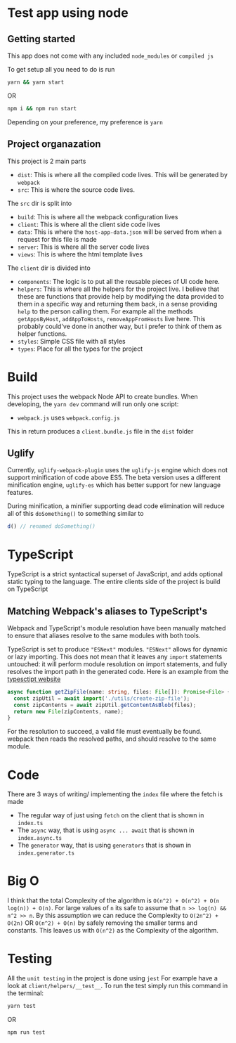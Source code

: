 # Test app using node

## Getting started

This app does not come with any included `node_modules` or `compiled js`

To get setup all you need to do is run

```bash
yarn && yarn start
```
OR
```bash
npm i && npm run start
```
Depending on your preference, my preference is `yarn`

## Project organazation

This project is 2 main parts
  * `dist`: This is where all the compiled code lives. This will be generated by `webpack`
  * `src`: This is where the source code lives.

The `src` dir is split into
  * `build`: This is where all the webpack configuration lives
  * `client`: This is where all the client side code lives
  * `data`: This is where the `host-app-data.json` will be served from when a request for this file is made
  * `server`: This is where all the server code lives
  * `views`: This is where the html template lives

The `client` dir is divided into
  * `components`: The logic is to put all the reusable pieces of UI code here.
  * `helpers`: This is where all the helpers for the project live. I believe that these are functions that provide help by modifying the data provided to them in a specific way and returning them back, in a sense providing `help` to the person calling them. For example all the methods `getAppsByHost`, `addAppToHosts`, `removeAppFromHosts` live here. This probably could've done in another way, but i prefer to think of them as helper functions.
  * `styles`: Simple CSS file with all styles
  * `types`: Place for all the types for the project

# Build

This project uses the webpack Node API to create bundles. When developing, the `yarn dev` command will run only one script:

* `webpack.js` uses `webpack.config.js`

This in return produces a `client.bundle.js` file in the `dist` folder

## Uglify

Currently, `uglify-webpack-plugin` uses the `uglify-js` engine which does not support minification of code above ES5. The beta version uses a different minification engine, `uglify-es` which has better support for new language features.

During minification, a minifier supporting dead code elimination will reduce all of this `doSomething()` to something similar to

```js
d() // renamed doSomething()
```
# TypeScript

TypeScript is a strict syntactical superset of JavaScript, and adds optional static typing to the language. The entire clients side of the project is build on TypeScript

## Matching Webpack's aliases to TypeScript's

Webpack and TypeScript's module resolution have been manually matched to ensure that aliases resolve to the same modules with both tools.

TypeScript is set to produce `"ESNext"` modules. `"ESNext"` allows for dynamic or lazy importing. This does not mean that it leaves any `import` statements untouched: it will perform module resolution on import statements, and fully resolves the import path in the generated code. Here is an example from the [typesctipt website](https://www.typescriptlang.org/docs/handbook/release-notes/typescript-2-4.html)

```ts
async function getZipFile(name: string, files: File[]): Promise<File> {
  const zipUtil = await import('./utils/create-zip-file');
  const zipContents = await zipUtil.getContentAsBlob(files);
  return new File(zipContents, name);
}
```

For the resolution to succeed, a valid file must eventually be found. webpack then reads the resolved paths, and should resolve to the same module.

# Code
There are 3 ways of writing/ implementing the `index` file where the fetch is made
 * The regular way of just using `fetch` on the client that is shown in `index.ts`
 * The `async` way, that is using `async ... await` that is shown in `index.async.ts`
 * The `generator` way, that is using `generators` that is shown in `index.generator.ts`

# Big O

I think that the total Complexity of the algorithm is `O(n^2) + O(n^2) + O(n log(n)) + O(n)`. For large values of `n` its safe to assume that `n >> log(n) && n^2 >> n`. By this assumption we can reduce the Complexity to `O(2n^2) + O(2n)` OR `O(n^2) + O(n)` by safely removing the smaller terms and constants.
This leaves us with `O(n^2)` as the Complexity of the algorithm.

# Testing

All the `unit testing` in the project is done using `jest`
For example have a look at `client/helpers/__test__`.
To run the test simply run this command in the terminal:
```bash
yarn test
```

OR

```bash
npm run test
```
